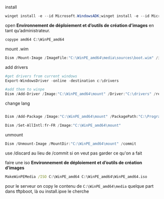 install 
```powershell
winget install -e --id Microsoft.WindowsADK;winget install -e --id Microsoft.ADKPEAddon
```


open  **Environnement de déploiement et d’outils de création d’images** en tant qu’administrateur.
```cmd
copype amd64 C:\WinPE_amd64
```


mount .wim
```powershell
Dism /Mount-Image /ImageFile:"C:\WinPE_amd64\media\sources\boot.wim" /index:1 /MountDir:"C:\WinPE_amd64\mount"
```

add drivers
```powershell
#get drivers from current windows
Export-WindowsDriver -online -destination c:\drivers

#add them to winpe
Dism /Add-Driver /Image:"C:\WinPE_amd64\mount" /Driver:"C:\drivers" /recurse
```

change lang 
```powershell

Dism /Add-Package /Image:"C:\WinPE_amd64\mount" /PackagePath:"C:\Program Files (x86)\Windows Kits\10\Assessment and Deployment Kit\Windows Preinstallation Environment\amd64\WinPE_OCs\fr-fr\lp.cab"

Dism /Set-AllIntl:fr-FR /Image:"C:\WinPE_amd64\mount"
```

unmount
```powershell
Dism /Unmount-Image /MountDir:"C:\WinPE_amd64\mount" /commit
```
use /discard au lieu de /commit si on veut pas garder ce qu'on a fait

faire une iso
**Environnement de déploiement et d’outils de création d’images**
```cmd
MakeWinPEMedia /ISO C:\WinPE_amd64 C:\WinPE_amd64\WinPE_amd64.iso
```

pour le serveur on copy le contenu de `C:\WinPE_amd64\media` quelque part dans tftpboot, là ou install.ipxe le cherche